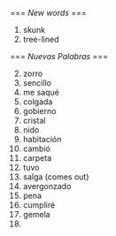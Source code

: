 === *New words* ===

1. skunk
2. tree-lined

=== *Nuevas Palabras* ===

2. zorro
3. sencillo
4. me saqué
5. colgada
6. gobierno
7. cristal
8. nido
9. habitación
10. cambió
11. carpeta
12. tuvo
13. salga (comes out)
14. avergonzado
15. pena
16. cumpliré
17. gemela
18. 
